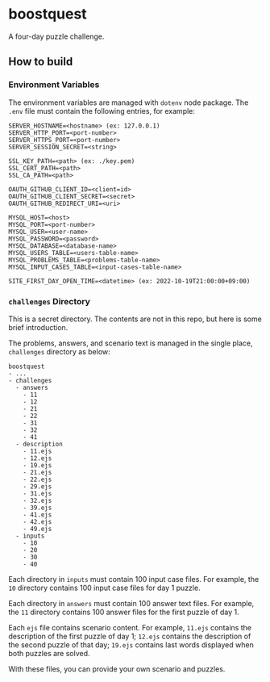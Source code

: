 # boostquest

A four-day puzzle challenge.

## How to build

### Environment Variables

The environment variables are managed with `dotenv` node package.
The `.env` file must contain the following entries, for example:

```text
SERVER_HOSTNAME=<hostname> (ex: 127.0.0.1)
SERVER_HTTP_PORT=<port-number>
SERVER_HTTPS_PORT=<port-number>
SERVER_SESSION_SECRET=<string>

SSL_KEY_PATH=<path> (ex: ./key.pem)
SSL_CERT_PATH=<path>
SSL_CA_PATH=<path>

OAUTH_GITHUB_CLIENT_ID=<client=id>
OAUTH_GITHUB_CLIENT_SECRET=<secret>
OAUTH_GITHUB_REDIRECT_URI=<uri>

MYSQL_HOST=<host>
MYSQL_PORT=<port-number>
MYSQL_USER=<user-name>
MYSQL_PASSWORD=<password>
MYSQL_DATABASE=<database-name>
MYSQL_USERS_TABLE=<users-table-name>
MYSQL_PROBLEMS_TABLE=<problems-table-name>
MYSQL_INPUT_CASES_TABLE=<input-cases-table-name>

SITE_FIRST_DAY_OPEN_TIME=<datetime> (ex: 2022-10-19T21:00:00+09:00)
```

### `challenges` Directory

This is a secret directory. The contents are not in this repo, but here is some brief introduction.

The problems, answers, and scenario text is managed in the single place, `challenges` directory as below:

```text
boostquest
- ...
- challenges
  - answers
    - 11
    - 12
    - 21
    - 22
    - 31
    - 32
    - 41
  - description
    - 11.ejs
    - 12.ejs
    - 19.ejs
    - 21.ejs
    - 22.ejs
    - 29.ejs
    - 31.ejs
    - 32.ejs
    - 39.ejs
    - 41.ejs
    - 42.ejs
    - 49.ejs
  - inputs
    - 10
    - 20
    - 30
    - 40
```

Each directory in `inputs` must contain 100 input case files.
For example, the `10` directory contains 100 input case files for day 1 puzzle.

Each directory in `answers` must contain 100 answer text files.
For example, the `11` directory contains 100 answer files for the first puzzle of day 1.

Each `ejs` file contains scenario content. For example, `11.ejs` contains the description of the first puzzle of day 1; `12.ejs` contains the description of the second puzzle of that day; `19.ejs` contains last words displayed when both puzzles are solved.

With these files, you can provide your own scenario and puzzles.
